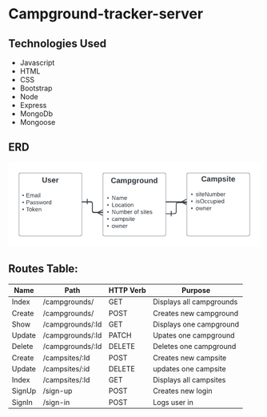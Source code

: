 # Campground-tracker-server

## Technologies Used
- Javascript
- HTML
- CSS
- Bootstrap
- Node
- Express
- MongoDb
- Mongoose

## ERD
![Campground-ERD](image/Project%202%20ERD%20(4).png)

## Routes Table: ##

| Name        | Path                             |HTTP Verb    |Purpose                 |
| ----------- | -------------------------------- | ----------- | ---------------------- |
| Index       | /campgrounds/                    |GET          |Displays all campgrounds|
| Create      | /campgrounds/                    |POST         |Creates new campground  |
| Show        | /campgrounds/:Id                 |GET          |Displays one campground |
| Update      | /campgrounds/:Id                 |PATCH        |Upates one campground   |
| Delete      | /campgrounds/:Id                 |DELETE       |Deletes one campground  |
| Create      | /campsites/:Id                   |POST         |Creates new campsite    |
| Update      | /campsites/:id                   |DELETE       |updates one campsite    |
| Index       | /campsites/:Id                   |GET          |Displays all campsites  |
| SignUp      | /sign-up                         |POST         |Creates new login       |
| SignIn      | /sign-in                         |POST         |Logs user in            |
